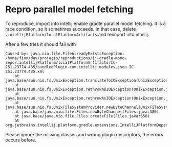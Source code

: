 # Repro parallel model fetching

To reproduce, import into intellij enable gradle parallel model fetching.
It is a race condition, so it sometimes succeeds. In that case, delete `.intellijPlatform/localPlatformArtifacts` and reimport into intellij.

After a few tries it should fail with 

```
Caused by: java.nio.file.FileAlreadyExistsException: /home/finn/dev/projects/reproductions/ij-gradle-mono-repo/.intellijPlatform/localPlatformArtifacts/IC-251.23774.435/bundledPlugin-com.intellij.modules.json-IC-251.23774.435.xml
	at java.base/sun.nio.fs.UnixException.translateToIOException(UnixException.java:94)
	at java.base/sun.nio.fs.UnixException.rethrowAsIOException(UnixException.java:106)
	at java.base/sun.nio.fs.UnixException.rethrowAsIOException(UnixException.java:111)
	at java.base/sun.nio.fs.UnixFileSystemProvider.newByteChannel(UnixFileSystemProvider.java:218)
	at java.base/java.nio.file.Files.newByteChannel(Files.java:380)
	at java.base/java.nio.file.Files.createFile(Files.java:658)
	at org.jetbrains.intellij.platform.gradle.extensions.IntelliJPlatformDependenciesHelper.writeIvyModule(IntelliJPlatformDependenciesHelper.kt:1225)
```

Please ignore the missing classes and wrong plugin descriptors, the errors occurs before.